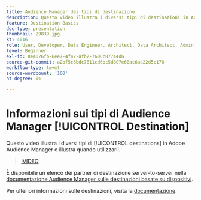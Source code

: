 ```yaml
---
title: Audience Manager dei tipi di destinazione
description: Questo video illustra i diversi tipi di destinazioni in Adobe Audience Manager e illustra quando utilizzarli.
feature: Destination Basics
doc-type: presentation
thumbnail: 29839.jpg
kt: 4016
role: User, Developer, Data Engineer, Architect, Data Architect, Admin, Leader
level: Beginner
exl-id: 8e4026fb-6ee7-4f42-afb2-7600c87744d6
source-git-commit: a2bf5c6bdc7611cd6bc5d807e60ac6aa22d5c176
workflow-type: tm+mt
source-wordcount: '100'
ht-degree: 0%

---
```


# Informazioni sui tipi di Audience Manager [!UICONTROL Destination]

Questo video illustra i diversi tipi di [!UICONTROL destinations] in Adobe Audience Manager e illustra quando utilizzarli.

>[!VIDEO](https://video.tv.adobe.com/v/29839/?quality=12)

È disponibile un elenco dei partner di destinazione server-to-server nella [documentazione Audience Manager sulle destinazioni basate su dispositivi](https://experienceleague.adobe.com/docs/audience-manager/user-guide/features/destinations/device-based/device-based-destinations-list.html).

Per ulteriori informazioni sulle destinazioni, visita la [documentazione](https://experienceleague.adobe.com/docs/audience-manager/user-guide/features/destinations/destinations.html).
